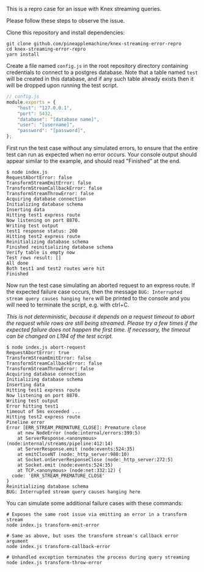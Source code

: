 This is a repro case for an issue with Knex streaming queries.

Please follow these steps to observe the issue.

Clone this repository and install dependencies:

```
git clone github.com/pineapplemachine/knex-streaming-error-repro
cd knex-streaming-error-repro
yarn install
```

Create a file named `config.js` in the root repository directory containing credentials to connect to a postgres database. Note that a table named `test` will be created in this database, and if any such table already exists then it will be dropped upon running the test script.

``` js
// config.js
module.exports = {
    "host": "127.0.0.1",
    "port": 5432,
    "database": "[database name]",
    "user": "[username]",
    "password": "[password]",
};
```

First run the test case without any simulated errors, to ensure that the entire test can run as expected when no error occurs. Your console output should appear similar to the example, and should read "Finished" at the end.

```
$ node index.js
RequestAbortError: false
TransformStreamEmitError: false
TransformStreamCallbackError: false
TransformStreamThrowError: false
Acquiring database connection
Initializing database schema
Inserting data
Hitting test1 express route
Now listening on port 8870.
Writing test output
test1 response status: 200
Hitting test2 express route
Reinitializing database schema
Finished reinitializing database schema
Verify table is empty now
Test rows result: []
All done
Both test1 and test2 routes were hit
Finished
```

Now run the test case simulating an aborted request to an express route. If the expected failure case occurs, then the message `BUG: Interrupted stream query causes hanging here` will be printed to the console and you will need to terminate the script, e.g. with ctrl+C.

_This is not deterministic, because it depends on a request timeout to abort the request while rows are still being streamed. Please try a few times if the expected failure does not happen the first time. If necessary, the timeout can be changed on L194 of the test script._

```
$ node index.js abort-request
RequestAbortError: true
TransformStreamEmitError: false
TransformStreamCallbackError: false
TransformStreamThrowError: false
Acquiring database connection
Initializing database schema
Inserting data
Hitting test1 express route
Now listening on port 8870.
Writing test output
Error hitting test1
timeout of 5ms exceeded ...
Hitting test2 express route
Pineline error
Error [ERR_STREAM_PREMATURE_CLOSE]: Premature close
    at new NodeError (node:internal/errors:399:5)
    at ServerResponse.<anonymous> (node:internal/streams/pipeline:412:14)
    at ServerResponse.emit (node:events:524:35)
    at emitCloseNT (node:_http_server:980:10)
    at Socket.onServerResponseClose (node:_http_server:272:5)
    at Socket.emit (node:events:524:35)
    at TCP.<anonymous> (node:net:332:12) {
  code: 'ERR_STREAM_PREMATURE_CLOSE'
}
Reinitializing database schema
BUG: Interrupted stream query causes hanging here
```

You can simulate some additional failure cases with these commands:

```
# Exposes the same root issue via emitting an error in a transform stream
node index.js transform-emit-error

# Same as above, but uses the transform stream's callback error argument
node index.js transform-callback-error

# Unhandled exception terminates the process during query streaming
node index.js transform-throw-error
```

